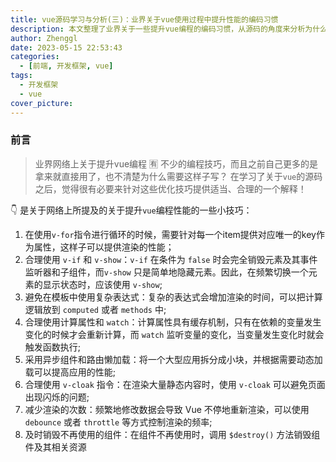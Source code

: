 ```yaml
---
title: vue源码学习与分析(三)：业界关于vue使用过程中提升性能的编码习惯
description: 本文整理了业界关于一些提升vue编程的编码习惯，从源码的角度来分析为什么要这样子提出，为什么要这样子使用的一个原因，从底层角度来理解这样子优化的一个目的！
author: Zhenggl
date: 2023-05-15 22:53:43
categories:
  - [前端, 开发框架, vue]
tags:
  - 开发框架
  - vue
cover_picture:
---
```


### 前言
> 业界网络上关于提升vue编程 :u6709: 不少的编程技巧，而且之前自己更多的是拿来就直接用了，也不清楚为什么需要这样子写？
> 在学习了关于`vue`的源码之后，觉得很有必要来针对这些优化技巧提供适当、合理的一个解释！

:point_down: 是关于网络上所提及的关于提升`vue`编程性能的一些小技巧：
1. 在使用`v-for`指令进行循环的时候，需要针对每一个item提供对应唯一的key作为属性，这样子可以提供渲染的性能；
2. 合理使用 `v-if` 和 `v-show`：`v-if` 在条件为 `false` 时会完全销毁元素及其事件监听器和子组件，而`v-show` 只是简单地隐藏元素。因此，在频繁切换一个元素的显示状态时，应该使用 `v-show`;
3. 避免在模板中使用复杂表达式：复杂的表达式会增加渲染的时间，可以把计算逻辑放到 `computed` 或者 `methods` 中;
4. 合理使用计算属性和 `watch`：计算属性具有缓存机制，只有在依赖的变量发生变化的时候才会重新计算，而 `watch` 监听变量的变化，当变量发生变化时就会触发函数执行;
5. 采用异步组件和路由懒加载：将一个大型应用拆分成小块，并根据需要动态加载可以提高应用的性能;
6. 合理使用 `v-cloak` 指令：在渲染大量静态内容时，使用 `v-cloak` 可以避免页面出现闪烁的问题;
7. 减少渲染的次数：频繁地修改数据会导致 Vue 不停地重新渲染，可以使用 `debounce` 或者 `throttle` 等方式控制渲染的频率;
8. 及时销毁不再使用的组件：在组件不再使用时，调用 `$destroy()` 方法销毁组件及其相关资源